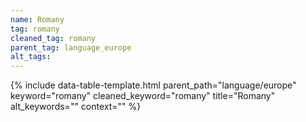 ```yaml
---
name: Romany
tag: romany
cleaned_tag: romany
parent_tag: language_europe
alt_tags: 
---
```


{% include data-table-template.html 
  parent_path="language/europe" 
  keyword="romany" 
  cleaned_keyword="romany" 
  title="Romany"
  alt_keywords=""
  context=""
%}

